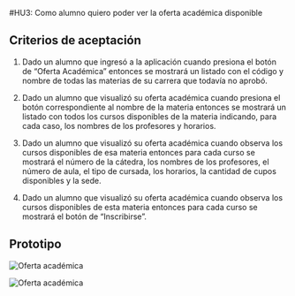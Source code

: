 #HU3: Como alumno quiero poder ver la oferta académica disponible

## Criterios de aceptación

1. Dado un alumno que ingresó a la aplicación cuando presiona el botón de “Oferta Académica” entonces se mostrará un listado con el código y nombre de todas las materias de su carrera que todavía no aprobó.

2. Dado un alumno que visualizó su oferta académica cuando presiona el botón correspondiente al nombre de la materia entonces se mostrará un listado con todos los cursos disponibles de la materia indicando, para cada caso, los nombres de los profesores y horarios.

3. Dado un alumno que visualizó su oferta académica cuando observa los cursos disponibles de esa materia entonces para cada curso se mostrará el número de la cátedra, los nombres de los profesores, el número de aula, el tipo de cursada, los horarios, la cantidad de cupos disponibles y la sede.

4. Dado un alumno que visualizó su oferta académica cuando observa los cursos disponibles de esta materia entonces para cada curso se mostrará el botón de “Inscribirse”.

	

## Prototipo

![Oferta académica](./prototipos/oferta_academica.png)

![Oferta académica](./prototipos/materia.png)